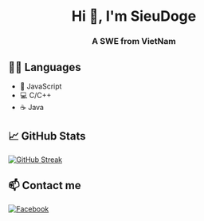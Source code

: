 <h1 align="center">Hi 👋, I'm SieuDoge</h1>
<h3 align="center">A SWE from VietNam</h3>


## 🧑‍💻 Languages
- 💛 JavaScript
- 💻 C/C++
- ☕ Java

## 📈 GitHub Stats
[![GitHub Streak](https://github-readme-streak-stats.herokuapp.com/?user=sieudoge)](https://git.io/streak-stats)

## 📫 Contact me
[![Facebook](https://img.shields.io/badge/Facebook-%231877F2.svg?style=for-the-badge&logo=Facebook&logoColor=white)](https://www.facebook.com/sieudoge/)
